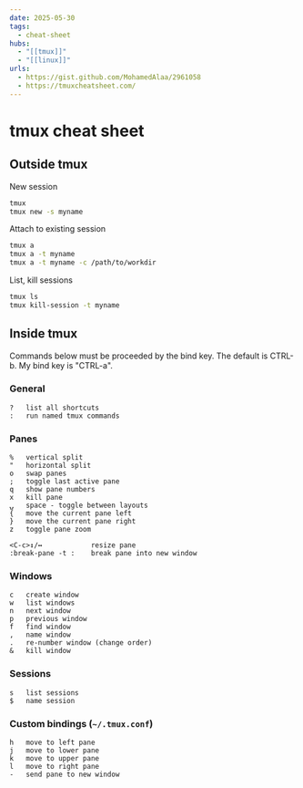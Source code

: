 ```yaml
---
date: 2025-05-30
tags:
  - cheat-sheet
hubs:
  - "[[tmux]]"
  - "[[linux]]"
urls:
  - https://gist.github.com/MohamedAlaa/2961058
  - https://tmuxcheatsheet.com/
---
```


# tmux cheat sheet

## Outside tmux

New session

```bash
tmux
tmux new -s myname
```

Attach to existing session

```bash
tmux a
tmux a -t myname
tmux a -t myname -c /path/to/workdir
```

List, kill sessions

```bash
tmux ls
tmux kill-session -t myname
```

## Inside tmux

Commands below must be proceeded by the bind key. The default is CTRL-b. My bind
key is "CTRL-a".

### General

```
?   list all shortcuts
:   run named tmux commands
```

### Panes

```
%   vertical split
"   horizontal split
o   swap panes
;   toggle last active pane
q   show pane numbers
x   kill pane
⍽   space - toggle between layouts
{   move the current pane left
}   move the current pane right
z   toggle pane zoom

<C-c>↕/↔            resize pane
:break-pane -t :    break pane into new window
```

### Windows

```
c   create window
w   list windows
n   next window
p   previous window
f   find window
,   name window
.   re-number window (change order)
&   kill window
```

### Sessions

```
s   list sessions
$   name session
```

### Custom bindings (`~/.tmux.conf`)

```
h   move to left pane
j   move to lower pane
k   move to upper pane
l   move to right pane
-   send pane to new window
```
